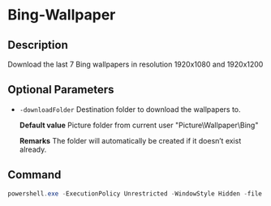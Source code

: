 # Bing-Wallpaper

## Description
Download the last 7 Bing wallpapers in resolution 1920x1080 and 1920x1200

Optional Parameters
--------------
* `-downloadFolder` Destination folder to download the wallpapers to.

  **Default value**
  Picture folder from current user
  "Picture\Wallpaper\Bing"

  **Remarks** The folder will automatically be created if it doesn’t
  exist already.

## Command
```powershell
powershell.exe -ExecutionPolicy Unrestricted -WindowStyle Hidden -file "<path to the script>" <optional parameters>
```